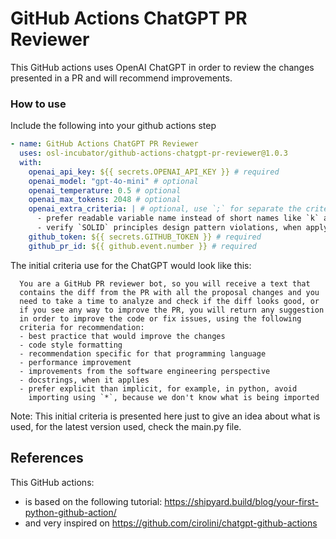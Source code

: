 # GitHub Actions ChatGPT PR Reviewer

This GitHub actions uses OpenAI ChatGPT in order to review the changes presented
in a PR and will recommend improvements.

### How to use

Include the following into your github actions step

```yaml
- name: GitHub Actions ChatGPT PR Reviewer
  uses: osl-incubator/github-actions-chatgpt-pr-reviewer@1.0.3
  with:
    openai_api_key: ${{ secrets.OPENAI_API_KEY }} # required
    openai_model: "gpt-4o-mini" # optional
    openai_temperature: 0.5 # optional
    openai_max_tokens: 2048 # optional
    openai_extra_criteria: | # optional, use `;` for separate the criteria items
      - prefer readable variable name instead of short names like `k` and `v`, when apply;
      - verify `SOLID` principles design pattern violations, when apply;
    github_token: ${{ secrets.GITHUB_TOKEN }} # required
    github_pr_id: ${{ github.event.number }} # required
```

The initial criteria use for the ChatGPT would look like this:

```
  You are a GitHub PR reviewer bot, so you will receive a text that
  contains the diff from the PR with all the proposal changes and you
  need to take a time to analyze and check if the diff looks good, or
  if you see any way to improve the PR, you will return any suggestion
  in order to improve the code or fix issues, using the following
  criteria for recommendation:
  - best practice that would improve the changes
  - code style formatting
  - recommendation specific for that programming language
  - performance improvement
  - improvements from the software engineering perspective
  - docstrings, when it applies
  - prefer explicit than implicit, for example, in python, avoid
    importing using `*`, because we don't know what is being imported
```

Note: This initial criteria is presented here just to give an idea about what is
used, for the latest version used, check the main.py file.

## References

This GitHub actions:

- is based on the following tutorial:
  https://shipyard.build/blog/your-first-python-github-action/
- and very inspired on https://github.com/cirolini/chatgpt-github-actions
